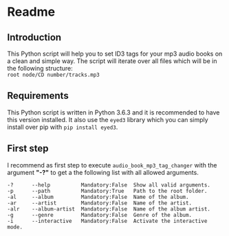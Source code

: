 # Readme

## Introduction
This Python script will help you to set ID3 tags for your mp3 audio books on a clean and simple way. The script will iterate over all files which will be in the following structure:  
`root node/CD number/tracks.mp3`

## Requirements
This Python script is written in Python 3.6.3 and it is recommended to have this version installed. It also use the `eyed3` library which you can simply install over pip with `pip install eyed3`. 

## First step
I recommend as first step to execute `audio_book_mp3_tag_changer` with the argument **"-?"** to get a the following list with all allowed arguments.

```
-?      --help          Mandatory:False  Show all valid arguments.
-p      --path          Mandatory:True   Path to the root folder.
-al     --album         Mandatory:False  Name of the album.
-ar     --artist        Mandatory:False  Name of the artist.
-alr    --album-artist  Mandatory:False  Name of the album artist.
-g      --genre         Mandatory:False  Genre of the album.
-i      --interactive   Mandatory:False  Activate the interactive mode.
``` 
